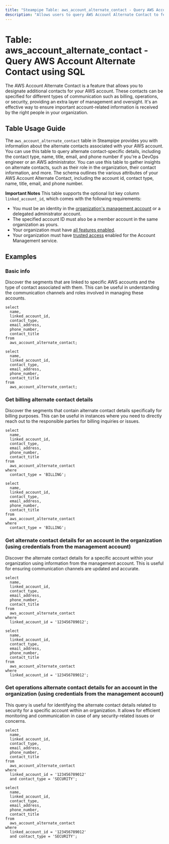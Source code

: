 ```yaml
---
title: "Steampipe Table: aws_account_alternate_contact - Query AWS Account Alternate Contact using SQL"
description: "Allows users to query AWS Account Alternate Contact to fetch details about the alternate contacts associated with an AWS account."
---
```


# Table: aws_account_alternate_contact - Query AWS Account Alternate Contact using SQL

The AWS Account Alternate Contact is a feature that allows you to designate additional contacts for your AWS account. These contacts can be specified for different types of communication such as billing, operations, or security, providing an extra layer of management and oversight. It's an effective way to ensure important account-related information is received by the right people in your organization.

## Table Usage Guide

The `aws_account_alternate_contact` table in Steampipe provides you with information about the alternate contacts associated with your AWS account. You can use this table to query alternate contact-specific details, including the contact type, name, title, email, and phone number if you're a DevOps engineer or an AWS administrator. You can use this table to gather insights on alternate contacts, such as their role in the organization, their contact information, and more. The schema outlines the various attributes of your AWS Account Alternate Contact, including the account id, contact type, name, title, email, and phone number.

**Important Notes**
This table supports the optional list key column `linked_account_id`, which comes with the following requirements:
- You must be an identity in the [organization's management account](https://docs.aws.amazon.com/organizations/latest/userguide/orgs_getting-started_concepts.html#account) or a delegated administrator account.
- The specified account ID must also be a member account in the same organization as yours.
- Your organization must have [all features enabled](https://docs.aws.amazon.com/organizations/latest/userguide/orgs_manage_org_support-all-features.html).
- Your organization must have [trusted access](https://docs.aws.amazon.com/accounts/latest/reference/using-orgs-trusted-access.html) enabled for the Account Management service.

## Examples

### Basic info
Discover the segments that are linked to specific AWS accounts and the type of contact associated with them. This can be useful in understanding the communication channels and roles involved in managing these accounts.

```sql+postgres
select
  name,
  linked_account_id,
  contact_type,
  email_address,
  phone_number,
  contact_title
from
  aws_account_alternate_contact;
```

```sql+sqlite
select
  name,
  linked_account_id,
  contact_type,
  email_address,
  phone_number,
  contact_title
from
  aws_account_alternate_contact;
```

### Get billing alternate contact details
Discover the segments that contain alternate contact details specifically for billing purposes. This can be useful in instances where you need to directly reach out to the responsible parties for billing inquiries or issues.

```sql+postgres
select
  name,
  linked_account_id,
  contact_type,
  email_address,
  phone_number,
  contact_title
from
  aws_account_alternate_contact
where
  contact_type = 'BILLING';
```

```sql+sqlite
select
  name,
  linked_account_id,
  contact_type,
  email_address,
  phone_number,
  contact_title
from
  aws_account_alternate_contact
where
  contact_type = 'BILLING';
```

### Get alternate contact details for an account in the organization (using credentials from the management account)
Discover the alternate contact details for a specific account within your organization using information from the management account. This is useful for ensuring communication channels are updated and accurate.

```sql+postgres
select
  name,
  linked_account_id,
  contact_type,
  email_address,
  phone_number,
  contact_title
from
  aws_account_alternate_contact
where
  linked_account_id = '123456789012';
```

```sql+sqlite
select
  name,
  linked_account_id,
  contact_type,
  email_address,
  phone_number,
  contact_title
from
  aws_account_alternate_contact
where
  linked_account_id = '123456789012';
```

### Get operations alternate contact details for an account in the organization (using credentials from the management account)
This query is useful for identifying the alternate contact details related to security for a specific account within an organization. It allows for efficient monitoring and communication in case of any security-related issues or concerns.

```sql+postgres
select
  name,
  linked_account_id,
  contact_type,
  email_address,
  phone_number,
  contact_title
from
  aws_account_alternate_contact
where
  linked_account_id = '123456789012'
  and contact_type = 'SECURITY';
```

```sql+sqlite
select
  name,
  linked_account_id,
  contact_type,
  email_address,
  phone_number,
  contact_title
from
  aws_account_alternate_contact
where
  linked_account_id = '123456789012'
  and contact_type = 'SECURITY';
```